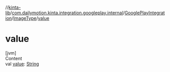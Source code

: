 //[kinta-lib](../../../../index.md)/[com.dailymotion.kinta.integration.googleplay.internal](../../index.md)/[GooglePlayIntegration](../index.md)/[ImageType](index.md)/[value](value.md)



# value  
[jvm]  
Content  
val [value](value.md): [String](https://kotlinlang.org/api/latest/jvm/stdlib/kotlin/-string/index.html)  



